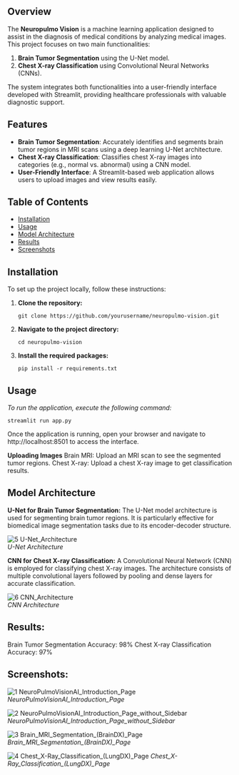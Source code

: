 ## Overview

The **Neuropulmo Vision** is a machine learning application designed to assist in the diagnosis of medical conditions by analyzing medical images. This project focuses on two main functionalities: 
1. **Brain Tumor Segmentation** using the U-Net model.
2. **Chest X-ray Classification** using Convolutional Neural Networks (CNNs).

The system integrates both functionalities into a user-friendly interface developed with Streamlit, providing healthcare professionals with valuable diagnostic support.

## Features

- **Brain Tumor Segmentation**: Accurately identifies and segments brain tumor regions in MRI scans using a deep learning U-Net architecture.
- **Chest X-ray Classification**: Classifies chest X-ray images into categories (e.g., normal vs. abnormal) using a CNN model.
- **User-Friendly Interface**: A Streamlit-based web application allows users to upload images and view results easily.

## Table of Contents

- [Installation](#installation)
- [Usage](#usage)
- [Model Architecture](#model-architecture)
- [Results](#results)
- [Screenshots](#screenshots)

## Installation

To set up the project locally, follow these instructions:

1. **Clone the repository:**
   ```
   git clone https://github.com/yourusername/neuropulmo-vision.git

2. **Navigate to the project directory:**
   ```
   cd neuropulmo-vision

3. **Install the required packages:**
   ```
   pip install -r requirements.txt
   
## Usage
   *To run the application, execute the following command:*
   ```
   streamlit run app.py
   ```
   Once the application is running, open your browser and navigate to http://localhost:8501 to access the interface.

   **Uploading Images**
   Brain MRI: Upload an MRI scan to see the segmented tumor regions.
   Chest X-ray: Upload a chest X-ray image to get classification results.
   
## Model Architecture
**U-Net for Brain Tumor Segmentation:**
The U-Net model architecture is used for segmenting brain tumor regions. It is particularly effective for biomedical image segmentation tasks due to its encoder-decoder structure.

![5  U-Net_Architecture](https://github.com/user-attachments/assets/1896cb7c-7478-43d4-8be6-d9bbe89e7c1a)  
*U-Net Architecture*

**CNN for Chest X-ray Classification:**
A Convolutional Neural Network (CNN) is employed for classifying chest X-ray images. The architecture consists of multiple convolutional layers followed by pooling and dense layers for accurate classification.

![6  CNN_Architecture](https://github.com/user-attachments/assets/5f8553e2-d475-4c7c-9e9e-ff3a097c0cf5)  
*CNN Architecture*

## Results:

Brain Tumor Segmentation Accuracy: 98%
Chest X-ray Classification Accuracy: 97%
   
## Screenshots:

![1  NeuroPulmoVisionAI_Introduction_Page](https://github.com/user-attachments/assets/27ed0bf1-e26a-4e5c-8676-4250d762afde)  
*NeuroPulmoVisionAI_Introduction_Page*

![2  NeuroPulmoVisionAI_Introduction_Page_without_Sidebar](https://github.com/user-attachments/assets/abc7da4d-7231-4d6d-b88a-303630064b84)  
*NeuroPulmoVisionAI_Introduction_Page_without_Sidebar*

![3  Brain_MRI_Segmentation_(BrainDX)_Page](https://github.com/user-attachments/assets/5990b480-dc9c-4d41-b7d1-4e90358d8f9a)  
*Brain_MRI_Segmentation_(BrainDX)_Page*

![4  Chest_X-Ray_Classification_(LungDX)_Page](https://github.com/user-attachments/assets/3bcfc12c-89ce-4fb5-b62d-8750e97b051c)
*Chest_X-Ray_Classification_(LungDX)_Page*




